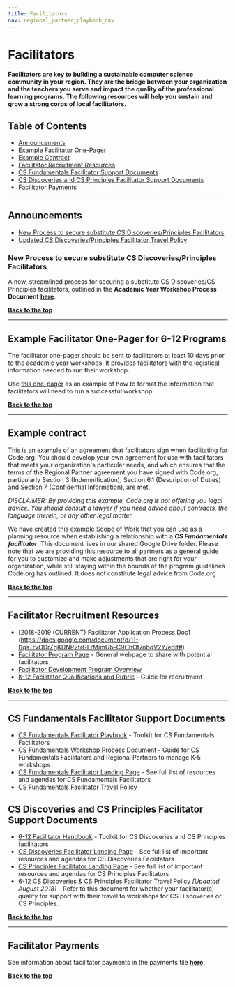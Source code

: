 ```yaml
---
title: Facilitators
nav: regional_partner_playbook_nav
---
```

<meta name="robots" content="noindex">

<a id="top"></a>

# Facilitators


#### Facilitators are key to building a sustainable computer science community in your region. They are the bridge between your organization and the teachers you serve and impact the quality of the professional learning programs. The following resources will help you sustain and grow a strong corps of local facilitators.

## Table of Contents
- [Announcements](#announce)
- [Example Facilitator One-Pager](#page)
- [Example Contract](#contract)
- [Facilitator Recruitment Resources](#recruitment)
- [CS Fundamentals Facilitator Support Documents](#k-5docs)
- [CS Discoveries and CS Principles Facilitator Support Documents](#6-12docs)
- [Facilitator Payments](#pay)

________________
<a id="announce"></a>
## Announcements
- [New Process to secure substitute CS Discoveries/Principles Facilitators](#subfac)
- [Updated CS Discoveries/Principles Facilitator Travel Policy](#docs)


<a id="subfac"></a>
### New Process to secure substitute CS Discoveries/Principles Facilitators
A new, streamlined process for securing a substitute CS Discoveries/CS Principles facilitators, outlined in the **Academic Year Workshop Process Document** <a href="https://docs.google.com/document/d/1P1IhiMVgGCGZFVaof9bdc7pRKmTK0ZOQTOw0KDkhMxs/edit#heading=h.bjz40tsn2qt" target=_blank>**here**</a>.

[**Back to the top**](#top)
________________
<a id="page"></a>
## Example Facilitator One-Pager for 6-12 Programs
The facilitator one-pager should be sent to facilitators at least 10 days prior to the academic year workshops. It provides facilitators with the logistical information needed to run their workshop.

Use <a href="https://docs.google.com/document/d/1FobsNOHi91ioe5ZoCeiWNgDslQkTPF4w31j2ii8q4Bk/edit" target=_blank>this one-pager</a> as an example of how to format the information that facilitators will need to run a successful workshop.


[**Back to the top**](#top)
________________
<a id="contract"></a>
## Example contract
[This is an example](/files/example-facilitation-agreement.pdf) of an agreement that facilitators sign when facilitating for Code.org. You should develop your own agreement for use with facilitators that meets your organization's particular needs, and which ensures that the terms of the Regional Partner agreement you have signed with Code.org, particularly Section 3 (Indemnification), Section 6.1 (Description of Duties) and Section 7 (Confidential Information), are met.

*DISCLAIMER: By providing this example, Code.org is not offering you legal advice. You should consult a lawyer if you need advice about contracts, the language therein, or any other legal matter.*

We have created this <a href="https://docs.google.com/document/d/1sdGbB5BSBTjjjjC6abIjAO4XzznXVvgwQe95CRL_c6E/edit?usp=sharing" target=_blank>example Scope of Work</a> that you can use as a planning resource when establishing a relationship with a <b><i>CS Fundamentals facilitator</i></b>. This document lives in our shared Google Drive folder. Please note that we are providing this resource to all partners as a general guide for you to customize and make adjustments that are right for your organization, while still staying within the bounds of the program guidelines Code.org has outlined. It does not constitute legal advice from Code.org

[**Back to the top**](#top)
________________
<a id="recruitment"></a>
## Facilitator Recruitment Resources

- [2018-2019 (CURRENT) Facilitator Application Process Doc] (https://docs.google.com/document/d/11-I1qsTrvODrZgKDNP2frGLrMjmUb-C9ChOt7nbqV2Y/edit#)
- [Facilitator Program Page](https://code.org/facilitator) - General webpage to share with potential facilitators
- [Facilitator Development Program Overview](https://docs.google.com/document/d/1aX-KH-t6tgjGk2WyvJ7ik7alH4kFTlZ0s1DsrCRBq6U/edit#heading=h.psnytlkvnqcd)
- [K-12 Facilitator Qualifications and Rubric](https://docs.google.com/document/d/14yKszp5_eYiTgZ4t8KpDTi2cBB4wd5SGxCV-a_eE6c8/edit) - Guide for recruitment


[**Back to the top**](#top)
________________
<a id="k-5docs"></a>
## CS Fundamentals Facilitator Support Documents

- [CS Fundamentals Facilitator Playbook](https://docs.google.com/document/d/1kJ42QppLmoB1mOkubTRF54HjH6oGUK-EpPKqE_BRSK0/edit?ts=5a96c3a5) - Toolkit for CS Fundamentals Facilitators
- [CS Fundamentals Workshop Process Document](https://docs.google.com/document/d/1oRjTXIu12XF2dR9G6qfo7VfBeNn0GPrUPF_s4Pk3Ckg/edit) - Guide for CS Fundamentals Facilitators and Regional Partners to manage K-5 workshops
- [CS Fundamentals Facilitator Landing Page](https://curriculum.code.org/plcsf/) - See full list of resources and agendas for CS Fundamentals Facilitators
- <a href="/educate/regional-partner/playbook/payments#csftravel">CS Fundamentals Facilitator Travel Policy</a>


<a id="6-12docs"></a>

## CS Discoveries and CS Principles Facilitator Support Documents

- [6-12 Facilitator Handbook](https://docs.google.com/document/d/1DBP4mPMlW2b5dWjnkDZdGtX5hgLW3L1uREvi_JrNNoI/edit?usp=sharing) - Toolkit for CS Discoveries and CS Principles facilitators
- [CS Discoveries Facilitator Landing Page](https://curriculum.code.org/plcsd/) - See full list of important resources and agendas for CS Discoveries Facilitators
- [CS Principles Facilitator Landing Page](https://curriculum.code.org/plcsp/) - See full list of important resources and agendas for CS Principles Facilitators
- <a href="https://docs.google.com/document/d/1ichRN3P8XU71Ksr6VjejS6uYDK9yL3SMqEQjchm7xSo/edit">6-12 CS Discoveries & CS Principles Facilitator Travel Policy</a> *[Updated August 2018]* - Refer to this document for whether your facilitator(s) qualify for support with their travel to workshops for CS Discoveries or CS Principles.

[**Back to the top**](#top)

________________
<a id="pay"></a>
## Facilitator Payments

See information about facilitator payments in the payments tile <a href="https://code.org/educate/regional-partner/playbook/payments#facilitators" target=_blank>**here**</a>.


[**Back to the top**](#top)

